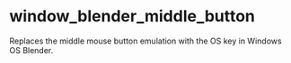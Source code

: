 # window_blender_middle_button
Replaces the middle mouse button emulation with the OS key in Windows OS Blender.
